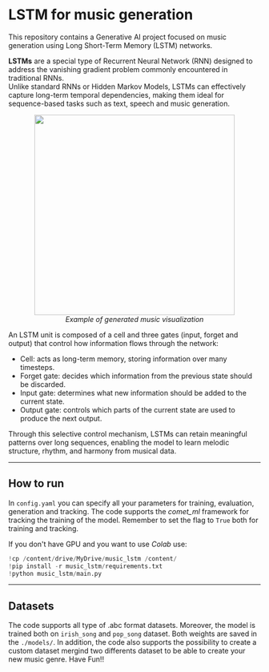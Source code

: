 # LSTM for music generation

This repository contains a Generative AI project focused on music generation using Long Short-Term Memory (LSTM) networks.  

**LSTMs** are a special type of Recurrent Neural Network (RNN) designed to address the vanishing gradient problem commonly encountered in traditional RNNs.  
Unlike standard RNNs or Hidden Markov Models, LSTMs can effectively capture long-term temporal dependencies, making them ideal for sequence-based tasks such as text, speech and music generation. 

<p align="center">
  <img src="https://github.com/user-attachments/assets/7945efaf-f8d8-4928-89b0-ba377166153a" width="400"><br>
  <em>Example of generated music visualization</em>
</p>


An LSTM unit is composed of a cell and three gates (input, forget and output) that control how information flows through the network:  
- Cell: acts as long-term memory, storing information over many timesteps.  
- Forget gate: decides which information from the previous state should be discarded.  
- Input gate: determines what new information should be added to the current state.  
- Output gate: controls which parts of the current state are used to produce the next output.  

Through this selective control mechanism, LSTMs can retain meaningful patterns over long sequences, enabling the model to learn melodic structure, rhythm, and harmony from musical data.  

---


## How to run

In `config.yaml` you can specify all your parameters for training, evaluation, generation and tracking. The code supports the *comet_ml* framework for tracking the training of the model.
Remember to set the flag to `True` both for training and tracking. 

If you don't have GPU and you want to use *Colab* use:
```python
!cp /content/drive/MyDrive/music_lstm /content/
!pip install -r music_lstm/requirements.txt
!python music_lstm/main.py
```
---

## Datasets
The code supports all type of .abc format datasets. Moreover, the model is trained both on `irish_song` and `pop_song` dataset. Both weights are saved in the `./models/`. 
In addition, the code also supports the possibility to create a custom dataset mergind two differents dataset to be able to create your new music genre. Have Fun!!
